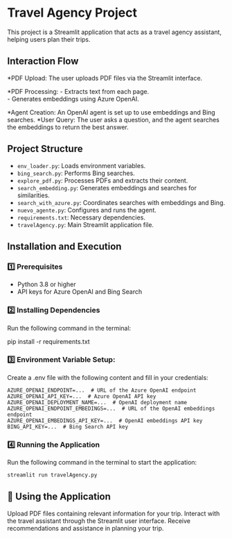 
# Travel Agency Project

This project is a Streamlit application that acts as a travel agency assistant, helping users plan their trips.


## Interaction Flow
*PDF Upload: The user uploads PDF files via the Streamlit interface.

*PDF Processing:
    - Extracts text from each page.  
    - Generates embeddings using Azure OpenAI.


*Agent Creation: An OpenAI agent is set up to use embeddings and Bing searches.
*User Query:
    The user asks a question, and the agent searches the embeddings to return the best answer.

## Project Structure

- `env_loader.py`: Loads environment variables.
- `bing_search.py`: Performs Bing searches.
- `explore_pdf.py`: Processes PDFs and extracts their content.
- `search_embedding.py`: Generates embeddings and searches for similarities.
- `search_with_azure.py`: Coordinates searches with embeddings and Bing.
- `nuevo_agente.py`: Configures and runs the agent.
- `requirements.txt`: Necessary dependencies.
- `travelAgency.py`: Main Streamlit application file.

## Installation and Execution

### 1️⃣ Prerequisites

- Python 3.8 or higher
- API keys for Azure OpenAI and Bing Search

### 2️⃣ Installing Dependencies

Run the following command in the terminal:

pip install -r requirements.txt

### 3️⃣ Environment Variable Setup:

Create a .env file with the following content and fill in your credentials:

```
AZURE_OPENAI_ENDPOINT=...  # URL of the Azure OpenAI endpoint
AZURE_OPENAI_API_KEY=...  # Azure OpenAI API key
AZURE_OPENAI_DEPLOYMENT_NAME=...  # OpenAI deployment name
AZURE_OPENAI_ENDPOINT_EMBEDINGS=...  # URL of the OpenAI embeddings endpoint
AZURE_OPENAI_EMBEDINGS_API_KEY=...  # OpenAI embeddings API key
BING_API_KEY=...  # Bing Search API key
```

### 4️⃣ Running the Application

Run the following command in the terminal to start the application:

```sh
streamlit run travelAgency.py
```

## 🔄 Using the Application

Upload PDF files containing relevant information for your trip.
Interact with the travel assistant through the Streamlit user interface.
Receive recommendations and assistance in planning your trip.

